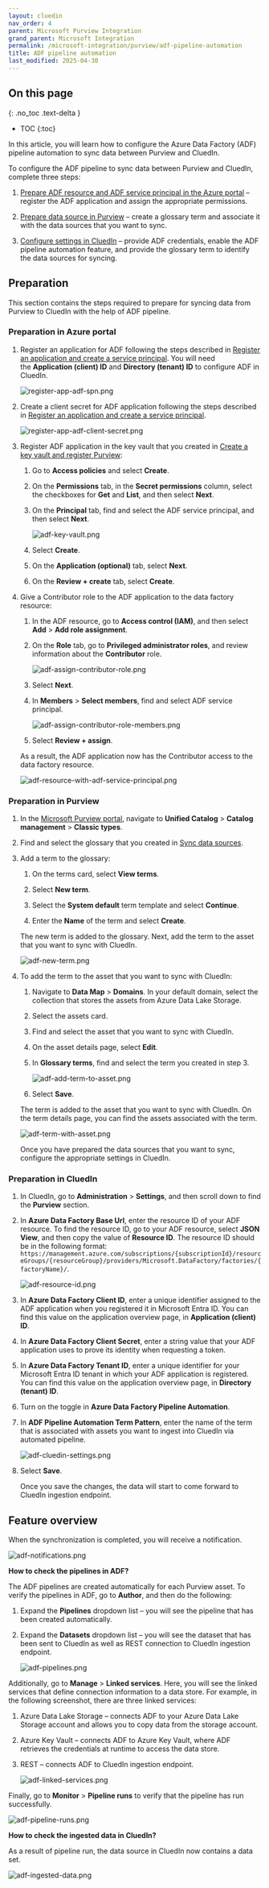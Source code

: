 ```yaml
---
layout: cluedin
nav_order: 4
parent: Microsoft Purview Integration
grand_parent: Microsoft Integration
permalink: /microsoft-integration/purview/adf-pipeline-automation
title: ADF pipeline automation
last_modified: 2025-04-30
---
```

## On this page
{: .no_toc .text-delta }
- TOC
{:toc}

In this article, you will learn how to configure the Azure Data Factory (ADF) pipeline automation to sync data between Purview and CluedIn.

To configure the ADF pipeline to sync data between Purview and CluedIn, complete three steps:

1. [Prepare ADF resource and ADF service principal in the Azure portal](#preparation-in-azure-portal) – register the ADF application and assign the appropriate permissions.
    
1. [Prepare data source in Purview](#preparation-in-purview) – create a glossary term and associate it with the data sources that you want to sync.

1. [Configure settings in CluedIn](#preparation-in-cluedin) – provide ADF credentials, enable the ADF pipeline automation feature, and provide the glossary term to identify the data sources for syncing.

## Preparation

This section contains the steps required to prepare for syncing data from Purview to CluedIn with the help of ADF pipeline.

### Preparation in Azure portal

1. Register an application for ADF following the steps described in [Register an application and create a service principal](/microsoft-integration/purview/pre-configuration-guide#register-an-application-and-create-a-service-principal). You will need the **Application (client) ID** and **Directory (tenant) ID** to configure ADF in CluedIn.

    ![register-app-adf-spn.png](../../assets/images/microsoft-integration/purview/sync-data-sources-create-glossary.png)

1. Create a client secret for ADF application following the steps described in [Register an application and create a service principal](/microsoft-integration/purview/pre-configuration-guide#register-an-application-and-create-a-service-principal).

    ![register-app-adf-client-secret.png](../../assets/images/microsoft-integration/purview/sync-data-sources-create-glossary.png)

1. Register ADF application in the key vault that you created in [Create a key vault and register Purview](microsoft-integration/purview/pre-configuration-guide#create-a-key-vault-and-register-purview):

    1. Go to **Access policies** and select **Create**.

    1. On the **Permissions** tab, in the **Secret permissions** column, select the checkboxes for **Get** and **List**, and then select **Next**.

    1. On the **Principal** tab, find and select the ADF service principal, and then select **Next**.

        ![adf-key-vault.png](../../assets/images/microsoft-integration/purview/adf-key-vault.png)

    1. Select **Create**.

    1. On the **Application (optional)** tab, select **Next**.

    1. On the **Review + create** tab, select **Create**.

1. Give a Contributor role to the ADF application to the data factory resource:

    1. In the ADF resource, go to **Access control (IAM)**, and then select **Add** > **Add role assignment**.

    1. On the **Role** tab, go to **Privileged administrator roles**, and review information about the **Contributor** role.

        ![adf-assign-contributor-role.png](../../assets/images/microsoft-integration/purview/adf-assign-contributor-role.png)

    1. Select **Next**.

    1. In **Members** > **Select members**, find and select ADF service principal.

        ![adf-assign-contributor-role-members.png](../../assets/images/microsoft-integration/purview/adf-assign-contributor-role-members.png)

    1. Select **Review + assign**.

    As a result, the ADF application now has the Contributor access to the data factory resource.

    ![adf-resource-with-adf-service-principal.png](../../assets/images/microsoft-integration/purview/adf-resource-with-adf-service-principal.png)

### Preparation in Purview

1. In the [Microsoft Purview portal](https://purview.microsoft.com/), navigate to **Unified Catalog** > **Catalog management** > **Classic types**.
    
1. Find and select the glossary that you created in [Sync data sources](/microsoft-integration/purview/sync-data-sources#preparation-in-purview).

1. Add a term to the glossary:

    1. On the terms card, select **View terms**.
    
    1. Select **New term**.
    
    1. Select the **System default** term template and select **Continue**.
    
    1.  Enter the **Name** of the term and select **Create**.

    The new term is added to the glossary. Next, add the term to the asset that you want to sync with CluedIn.

    ![adf-new-term.png](../../assets/images/microsoft-integration/purview/adf-new-term.png)

1. To add the term to the asset that you want to sync with CluedIn:

    1. Navigate to **Data Map** > **Domains**. In your default domain, select the collection that stores the assets from Azure Data Lake Storage.

    1. Select the assets card.

    1. Find and select the asset that you want to sync with CluedIn.

    1. On the asset details page, select **Edit**.

    1. In **Glossary terms**, find and select the term you created in step 3.

        ![adf-add-term-to-asset.png](../../assets/images/microsoft-integration/purview/adf-add-term-to-asset.png)

    1. Select **Save**.

    The term is added to the asset that you want to sync with CluedIn. On the term details page, you can find the assets associated with the term.

    ![adf-term-with-asset.png](../../assets/images/microsoft-integration/purview/adf-term-with-asset.png)

    Once you have prepared the data sources that you want to sync, configure the appropriate settings in CluedIn.

### Preparation in CluedIn

1. In CluedIn, go to **Administration** > **Settings**, and then scroll down to find the **Purview** section.

1. In **Azure Data Factory Base Url**, enter the resource ID of your ADF resource. To find the resource ID, go to your ADF resource, select **JSON View**, and then copy the value of **Resource ID**. The resource ID should be in the following format: `https://management.azure.com/subscriptions/{subscriptionId}/resourceGroups/{resourceGroup}/providers/Microsoft.DataFactory/factories/{factoryName}/`.

    ![adf-resource-id.png](../../assets/images/microsoft-integration/purview/adf-resource-id.png)

1. In **Azure Data Factory Client ID**, enter a unique identifier assigned to the ADF application when you registered it in Microsoft Entra ID. You can find this value on the application overview page, in **Application (client) ID**.

1. In **Azure Data Factory Client Secret**, enter a string value that your ADF application uses to prove its identity when requesting a token.

1. In **Azure Data Factory Tenant ID**, enter a unique identifier for your Microsoft Entra ID tenant in which your ADF application is registered.
You can find this value on the application overview page, in **Directory (tenant) ID**.

1. Turn on the toggle in **Azure Data Factory Pipeline Automation**.

1. In **ADF Pipeline Automation Term Pattern**, enter the name of the term that is associated with assets you want to ingest into CluedIn via automated pipeline.

    ![adf-cluedin-settings.png](../../assets/images/microsoft-integration/purview/adf-cluedin-settings.png)

1. Select **Save**.

    Once you save the changes, the data will start to come forward to CluedIn ingestion endpoint.

## Feature overview

When the synchronization is completed, you will receive a notification.

![adf-notifications.png](../../assets/images/microsoft-integration/purview/adf-notifications.png)

**How to check the pipelines in ADF?**

The ADF pipelines are created automatically for each Purview asset. To verify the pipelines in ADF, go to **Author**, and then do the following:

1. Expand the **Pipelines** dropdown list – you will see the pipeline that has been created automatically.

1. Expand the **Datasets** dropdown list – you will see the dataset that has been sent to CluedIn as well as REST connection to CluedIn ingestion endpoint.

    ![adf-pipelines.png](../../assets/images/microsoft-integration/purview/adf-pipelines.png)

Additionally, go to **Manage** > **Linked services**. Here, you will see the linked services that define connection information to a data store. For example, in the following screenshot, there are three linked services:

1. Azure Data Lake Storage – connects ADF to your Azure Data Lake Storage account and allows you to copy data from the storage account.

1. Azure Key Vault – connects ADF to Azure Key Vault, where ADF retrieves the credentials at runtime to access the data store.

1. REST – connects ADF to CluedIn ingestion endpoint.

    ![adf-linked-services.png](../../assets/images/microsoft-integration/purview/adf-linked-services.png)

Finally, go to **Monitor** > **Pipeline runs** to verify that the pipeline has run successfully.

![adf-pipeline-runs.png](../../assets/images/microsoft-integration/purview/adf-pipeline-runs.png)

**How to check the ingested data in CluedIn?**

As a result of pipeline run, the data source in CluedIn now contains a data set.

![adf-ingested-data.png](../../assets/images/microsoft-integration/purview/adf-ingested-data.png)
